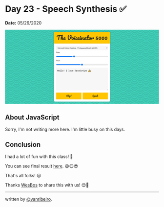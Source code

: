 # Day 23 - Speech Synthesis ✅

**Date:** 05/29/2020

![Speech Synthesis](./../../images/challenges/23-speech-synthesis.png)

## About JavaScript

Sorry, I'm not writing more here. I'm little busy on this days. 

## Conclusion

I had a lot of fun with this class! 💖

You can see final result [here](https://vanribeiro-30daysofjavascript.netlify.app/challenge-files/23%20-%20Speech%20Synthesis/). 😃😉😍

That's all folks! 😃

Thanks [WesBos](https://github.com/wesbos) to share this with us! 😊💖

---

written by [@vanribeiro](https://github.com/vanribeiro).